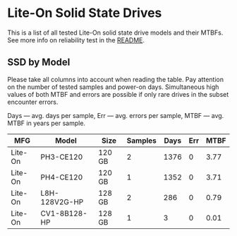 Lite-On Solid State Drives
==========================

This is a list of all tested Lite-On solid state drive models and their MTBFs. See
more info on reliability test in the [README](https://github.com/linuxhw/EnterpriseDrive).

SSD by Model
------------

Please take all columns into account when reading the table. Pay attention on the
number of tested samples and power-on days. Simultaneous high values of both MTBF
and errors are possible if only rare drives in the subset encounter errors.

Days — avg. days per sample,
Err  — avg. errors per sample,
MTBF — avg. MTBF in years per sample.

| MFG       | Model              | Size   | Samples | Days  | Err   | MTBF   |
|-----------|--------------------|--------|---------|-------|-------|--------|
| Lite-On   | PH3-CE120          | 120 GB | 2       | 1376  | 0     | 3.77   |
| Lite-On   | PH4-CE120          | 120 GB | 1       | 1352  | 0     | 3.71   |
| Lite-On   | L8H-128V2G-HP      | 128 GB | 2       | 286   | 0     | 0.79   |
| Lite-On   | CV1-8B128-HP       | 128 GB | 1       | 3     | 0     | 0.01   |
